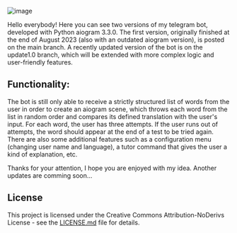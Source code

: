 ![image](https://github.com/vladakawallet/testpadtgbot/assets/156248650/ce4cb19f-841c-422f-8ad1-5fea71710c45)

Hello everybody! Here you can see two versions of my telegram bot, developed with Python aiogram 3.3.0.
The first version, originally finished at the end of August 2023 (also with an outdated aiogram version), is posted on the main branch. 
A recently updated version of the bot is on the update1.0 branch, which will be extended with more complex logic and user-friendly features.

## Functionality:
The bot is still only able to receive a strictly structured list of words from the user in order to create an aiogram scene, which throws each word from the list in random order and compares its defined translation with the user's input.
For each word, the user has three attempts. If the user runs out of attempts, the word should appear at the end of a test to be tried again.
There are also some additional features such as a configuration menu (changing user name and language), a tutor command that gives the user a kind of explanation, etc.

Thanks for your attention, I hope you are enjoyed with my idea. 
Another updates are comming soon...

## License
This project is licensed under the Creative Commons Attribution-NoDerivs License - see the [LICENSE.md](LICENSE.md) file for details.
